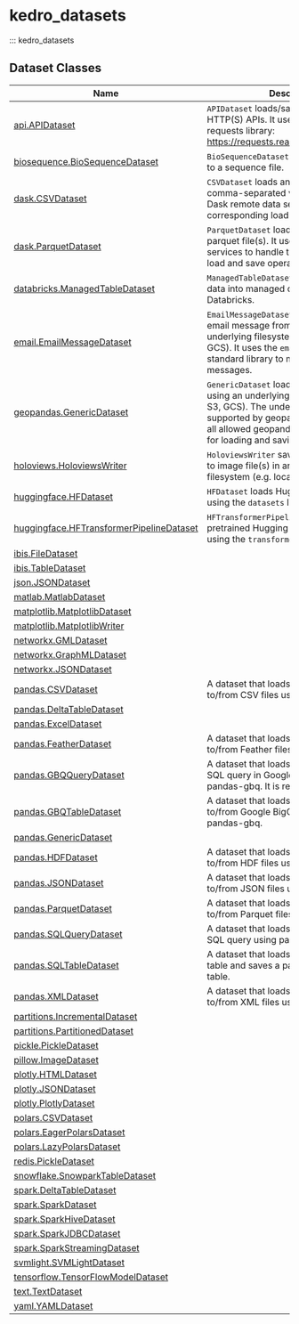# kedro_datasets

::: kedro_datasets

## Dataset Classes

| Name | Description |
|------|-------------|
| [api.APIDataset](api.APIDataset.md) | ``APIDataset`` loads/saves data from/to HTTP(S) APIs. It uses the python requests library: https://requests.readthedocs.io/en/latest/ |
| [biosequence.BioSequenceDataset](biosequence.BioSequenceDataset.md) | ``BioSequenceDataset`` loads and saves data to a sequence file. |
| [dask.CSVDataset](dask.CSVDataset.md) | ``CSVDataset`` loads and saves data to comma-separated value file(s). It uses Dask remote data services to handle the corresponding load and save operations. |
| [dask.ParquetDataset](dask.ParquetDataset.md) | ``ParquetDataset`` loads and saves data to parquet file(s). It uses Dask remote data services to handle the corresponding load and save operations. |
| [databricks.ManagedTableDataset](databricks.ManagedTableDataset.md) | ``ManagedTableDataset`` loads and saves data into managed delta tables in Databricks. |
| [email.EmailMessageDataset](email.EmailMessageDataset.md) | ``EmailMessageDataset`` loads/saves an email message from/to a file using an underlying filesystem (e.g.: local, S3, GCS). It uses the ``email`` package in the standard library to manage email messages. |
| [geopandas.GenericDataset](geopandas.GenericDataset.md) | ``GenericDataset`` loads/saves data to a file using an underlying filesystem (eg: local, S3, GCS). The underlying functionality is supported by geopandas, so it supports all allowed geopandas (pandas) options for loading and saving files. |
| [holoviews.HoloviewsWriter](holoviews.HoloviewsWriter.md) | ``HoloviewsWriter`` saves Holoviews objects to image file(s) in an underlying filesystem (e.g. local, S3, GCS). |
| [huggingface.HFDataset](huggingface.HFDataset.md) | ``HFDataset`` loads Hugging Face datasets using the `datasets` library. |
| [huggingface.HFTransformerPipelineDataset](huggingface.HFTransformerPipelineDataset.md) | ``HFTransformerPipelineDataset`` loads pretrained Hugging Face transformers using the `transformers` library.|
| [ibis.FileDataset](ibis.FileDataset.md) |  |
| [ibis.TableDataset](ibis.TableDataset.md) |  |
| [json.JSONDataset](json.JSONDataset.md) |  |
| [matlab.MatlabDataset](matlab.MatlabDataset.md) |  |
| [matplotlib.MatplotlibDataset](matplotlib.MatplotlibDataset.md) |  |
| [matplotlib.MatplotlibWriter](matplotlib.MatplotlibWriter.md) |  |
| [networkx.GMLDataset](networkx.GMLDataset.md) |  |
| [networkx.GraphMLDataset](networkx.GraphMLDataset.md) |  |
| [networkx.JSONDataset](networkx.JSONDataset.md) |  |
| [pandas.CSVDataset](pandas.CSVDataset.md) | A dataset that loads and saves data to/from CSV files using pandas. |
| [pandas.DeltaTableDataset](pandas.DeltaTableDataset.md) |  |
| [pandas.ExcelDataset](pandas.ExcelDataset.md) |  |
| [pandas.FeatherDataset](pandas.FeatherDataset.md) | A dataset that loads and saves data to/from Feather files using pandas. |
| [pandas.GBQQueryDataset](pandas.GBQQueryDataset.md) | A dataset that loads data from a provided SQL query in Google BigQuery using pandas-gbq. It is read-only. |
| [pandas.GBQTableDataset](pandas.GBQTableDataset.md) | A dataset that loads and saves data to/from Google BigQuery tables using pandas-gbq. |
| [pandas.GenericDataset](pandas.GenericDataset.md) |  |
| [pandas.HDFDataset](pandas.HDFDataset.md) | A dataset that loads and saves data to/from HDF files using pandas. |
| [pandas.JSONDataset](pandas.JSONDataset.md) | A dataset that loads and saves data to/from JSON files using pandas. |
| [pandas.ParquetDataset](pandas.ParquetDataset.md) | A dataset that loads and saves data to/from Parquet files using pandas. |
| [pandas.SQLQueryDataset](pandas.SQLQueryDataset.md) | A dataset that loads data from a provided SQL query using pandas. It is read-only. |
| [pandas.SQLTableDataset](pandas.SQLTableDataset.md) | A dataset that loads data from a SQL table and saves a pandas DataFrame to a table. |
| [pandas.XMLDataset](pandas.XMLDataset.md) | A dataset that loads and saves data to/from XML files using pandas. |
| [partitions.IncrementalDataset](partitions.IncrementalDataset.md) |  |
| [partitions.PartitionedDataset](partitions.PartitionedDataset.md) |  |
| [pickle.PickleDataset](pickle.PickleDataset.md) |  |
| [pillow.ImageDataset](pillow.ImageDataset.md) |  |
| [plotly.HTMLDataset](plotly.HTMLDataset.md) |  |
| [plotly.JSONDataset](plotly.JSONDataset.md) |  |
| [plotly.PlotlyDataset](plotly.PlotlyDataset.md) |  |
| [polars.CSVDataset](polars.CSVDataset.md) |  |
| [polars.EagerPolarsDataset](polars.EagerPolarsDataset.md) |  |
| [polars.LazyPolarsDataset](polars.LazyPolarsDataset.md) |  |
| [redis.PickleDataset](redis.PickleDataset.md) |  |
| [snowflake.SnowparkTableDataset](snowflake.SnowparkTableDataset.md) |  |
| [spark.DeltaTableDataset](spark.DeltaTableDataset.md) |  |
| [spark.SparkDataset](spark.SparkDataset.md) |  |
| [spark.SparkHiveDataset](spark.SparkHiveDataset.md) |  |
| [spark.SparkJDBCDataset](spark.SparkJDBCDataset.md) |  |
| [spark.SparkStreamingDataset](spark.SparkStreamingDataset.md) |  |
| [svmlight.SVMLightDataset](svmlight.SVMLightDataset.md) |  |
| [tensorflow.TensorFlowModelDataset](tensorflow.TensorFlowModelDataset.md) |  |
| [text.TextDataset](text.TextDataset.md) |  |
| [yaml.YAMLDataset](yaml.YAMLDataset.md) |  |
